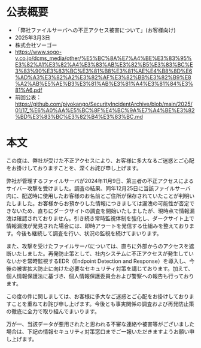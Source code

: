 # 公表概要
- 「弊社ファイルサーバへの不正アクセス被害について」(お客様向け) 
- 2025年3月3日
- 株式会社ソーゴー
- https://www.sogo-v.co.jp/dcms_media/other/%E5%BC%8A%E7%A4%BE%E3%83%95%E3%82%A1%E3%82%A4%E3%83%AB%E3%82%B5%E3%83%BC%E3%83%90%E3%83%BC%E3%81%B8%E3%81%AE%E4%B8%8D%E6%AD%A3%E3%82%A2%E3%82%AF%E3%82%BB%E3%82%B9%E8%A2%AB%E5%AE%B3%E3%81%AB%E3%81%A4%E3%81%84%E3%81%A6.pdf
- 前回公表：https://github.com/piyokango/SecurityIncidentArchive/blob/main/2025/01/17_%E6%A0%AA%E5%BC%8F%E4%BC%9A%E7%A4%BE%E3%82%BD%E3%83%BC%E3%82%B4%E3%83%BC.md

# 本文
この度は、弊社が受けた不正アクセスにより、お客様に多大なるご迷惑とご心配をお掛けしておりますことを、深くお詫び申し上げます。

弊社が管理するファイルサーバが2024年11月9日、第三者の不正アクセスによるサイバー攻撃を受けました。調査の結果、同年12月25日に当該ファイルサーバ内に、配送時に使用したお客様のお名前とご住所が保存されていたことが判明いたしました。お客様からお預かりした情報につきましては漏洩の可能性が否定できないため、直ちにダークサイトの調査を開始いたしましたが、現時点で情報漏洩は確認されておりません。引き続き常時監視体制を強化し、ダークサイト上で情報漏洩が発見された場合には、即時アラートを発信する仕組みを整えております。今後も継続して調査を行い、状況の監視を続けてまいります。

また、攻撃を受けたファイルサーバについては、直ちに外部からのアクセスを遮断いたしました。再発防止策として、社内システムに不正アクセスが発生していないかを常時監視するEDR（Endpoint Detection and Response）を導入し、今後の被害拡大防止に向けた必要なセキュリティ対策を講じております。加えて、個人情報保護法に基づき、個人情報保護委員会および警察への報告も行っております。

この度の件に関しましては、お客様に多大なご迷惑とご心配をお掛けしておりますことを重ねてお詫び申し上げます。今後とも事実関係の調査および再発防止策の徹底に全力で取り組んでまいります。

万が一、当該データが悪用されたと思われる不審な連絡や被害等がございました場合は、下記の情報セキュリティ対策窓口までご一報いただきますようお願い申し上げます。

